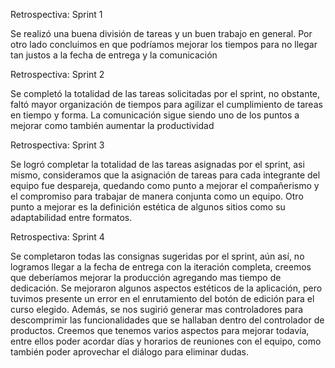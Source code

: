Retrospectiva: Sprint 1

Se realizó una buena división de tareas y un buen trabajo en general. Por otro lado concluimos en que podríamos mejorar los tiempos para no llegar tan justos a la fecha de entrega y la comunicación

Retrospectiva: Sprint 2

Se completó la totalidad de las tareas solicitadas por el sprint, no obstante, faltó mayor organización de tiempos para agilizar el cumplimiento de tareas en tiempo y forma. La comunicación sigue siendo uno de los puntos a mejorar como también aumentar la productividad

Retrospectiva: Sprint 3

Se logró completar la totalidad de las tareas asignadas por el sprint, asi mismo, consideramos que la asignación de tareas para cada integrante del equipo fue despareja, quedando como punto a mejorar el compañerismo y el compromiso para trabajar de manera conjunta como un equipo. 
Otro punto a mejorar es la definición estética de algunos sitios como su adaptabilidad entre formatos.

Retrospectiva: Sprint 4

Se completaron todas las consignas sugeridas por el sprint, aún así, no logramos llegar a la fecha de entrega con la iteración completa, creemos que deberíamos mejorar la producción agregando mas tiempo de dedicación. Se mejoraron algunos aspectos estéticos de la aplicación, pero tuvimos presente un error en el enrutamiento del botón de edición para el curso elegido. Además, se nos sugirió generar mas controladores para descomprimir las funcionalidades que se hallaban dentro del controlador de productos. 
Creemos que tenemos varios aspectos para mejorar todavía, entre ellos poder acordar días y horarios de reuniones con el equipo, como también poder aprovechar el diálogo para eliminar dudas.